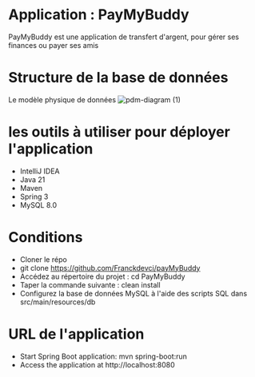 # Application : PayMyBuddy
PayMyBuddy est une application de transfert d'argent, pour gérer ses finances ou payer ses amis

# Structure de la base de données
Le modèle physique de données
![pdm-diagram (1)](https://github.com/user-attachments/assets/414d366b-8157-487b-ad65-96c1bd9e3b48)

# les outils à utiliser pour déployer l'application

- IntelliJ IDEA
- Java 21
- Maven
- Spring 3
- MySQL 8.0

# Conditions

- Cloner le répo
- git clone https://github.com/Franckdevci/payMyBuddy
- Accédez au répertoire du projet : cd PayMyBuddy
- Taper la commande suivante : clean install
- Configurez la base de données MySQL à l'aide des scripts SQL dans src/main/resources/db

# URL de l'application

- Start Spring Boot application: mvn spring-boot:run
- Access the application at http://localhost:8080
